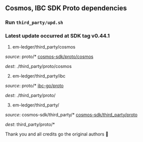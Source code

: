 ## Cosmos, IBC SDK Proto dependencies
### Run `third_party/upd.sh` 
### Latest update occurred at SDK tag v0.44.1
1. em-ledger/third_party/cosmos 

*source*:
proto/\*
[cosmos-sdk/proto/cosmos](https://github.com/cosmos/cosmos-sdk/tree/v0.44.1/proto)

*dest*:
./third_party/proto/cosmos

2. em-ledger/third_party/ibc

*source*:
proto/*
[ibc-go/proto](https://github.com/cosmos/ibc-go/tree/v1.2.0/proto)

*dest*:
./third_party/proto/

3. em-ledger/third_party/

*source*:
cosmos-sdk/third_party/*
[cosmos-sdk/third_party/proto](https://github.com/cosmos/cosmos-sdk/tree/v0.44.1/third_party)

*dest*:
third_party/proto/*

Thank you and all credits go the original authors :bouquet:

